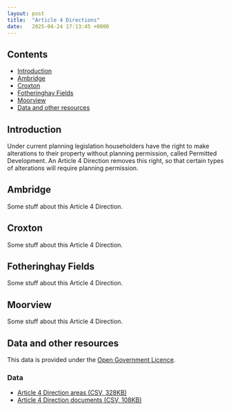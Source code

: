```yaml
---
layout: post
title:  "Article 4 Directions"
date:   2025-04-24 17:13:45 +0000
---
```

Contents
--------

* [Introduction](#introduction)
* [Ambridge](#ambridge)
* [Croxton](#croxton)
* [Fotheringhay Fields](#fotheringhay-fields)
* [Moorview](#moorview)
* [Data and other resources](#data-and-other-resources)

Introduction
------------

Under current planning legislation householders have the right to make alterations to their property without planning permission, called Permitted Development. An Article 4 Direction removes this right, so that certain types of alterations will require planning permission.

Ambridge
--------

Some stuff about this Article 4 Direction.

Croxton
---------

Some stuff about this Article 4 Direction.

Fotheringhay Fields
-------------------

Some stuff about this Article 4 Direction.

Moorview
----------

Some stuff about this Article 4 Direction.

Data and other resources
----------------------

This data is provided under the [Open Government Licence](https://www.nationalarchives.gov.uk/doc/open-government-licence/version/3/).

### Data

* [Article 4 Direction areas (CSV, 328KB)](#)
* [Article 4 Direction documents (CSV, 108KB)](#)